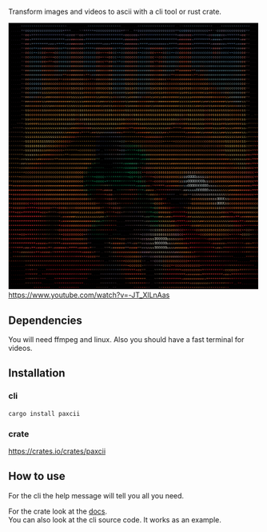Transform images and videos to ascii with a cli tool or rust crate.<br>

<img src="example.png" width="500"><br>
https://www.youtube.com/watch?v=-JT_XlLnAas

## Dependencies
You will need ffmpeg and linux.
Also you should have a fast terminal for videos.

## Installation
### cli
```
cargo install paxcii
```
### crate
https://crates.io/crates/paxcii

## How to use
For the cli the help message will tell you all you need.<br>

For the crate look at the [docs](https://docs.rs/paxcii/latest/paxcii/).<br>
You can also look at the cli source code. It works as an example.
